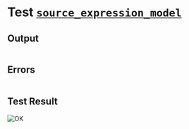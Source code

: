# Test [`source_expression_model`](../doc/tests/statement_usage.md#L96)

## Output

```,plain
```

## Errors

```,plain
```

## Test Result

![OK](../doc/tests/.test/source_expression_model.png)
